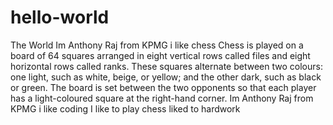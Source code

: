 # hello-world
The World 
Im Anthony Raj from KPMG i like chess
Chess is played on a board of 64 squares arranged in eight vertical rows called files and eight horizontal rows called ranks. 
These squares alternate between two colours: one light, such as white, beige, or yellow; and the other dark,
such as black or green. The board is set between the two opponents so that each player has a light-coloured 
square at the right-hand corner.
Im Anthony Raj from KPMG i like coding 
I like to play chess
liked to hardwork


